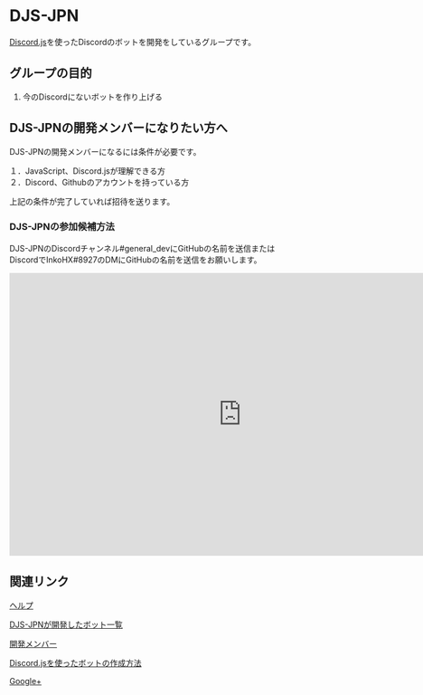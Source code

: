 # DJS-JPN
[Discord.js](https://discord.js.org)を使ったDiscordのボットを開発をしているグループです。

## グループの目的
1. 今のDiscordにないボットを作り上げる

## DJS-JPNの開発メンバーになりたい方へ
DJS-JPNの開発メンバーになるには条件が必要です。

１．JavaScript、Discord.jsが理解できる方  
２．Discord、Githubのアカウントを持っている方

上記の条件が完了していれば招待を送ります。
### DJS-JPNの参加候補方法
DJS-JPNのDiscordチャンネル#general_devにGitHubの名前を送信またはDiscordでInkoHX#8927のDMにGitHubの名前を送信をお願いします。

<iframe src="https://discordapp.com/widget?id=391390986770710528&theme=dark" width="820" height="500" allowtransparency="true" frameborder="0"></iframe>

## 関連リンク
[ヘルプ](https://djs-jpn.ga/help)

[DJS-JPNが開発したボット一覧](https://djs-jpn.ga/bots)

[開発メンバー](https://djs-jpn.ga/member)

[Discord.jsを使ったボットの作成方法](https://djs-jpn.ga/make/step1)

[Google+](https://goo.gl/53RQNf)
